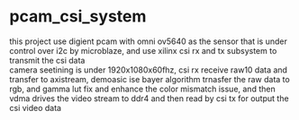 # pcam_csi_system
this project use digient pcam with omni ov5640 as the sensor that is under control over i2c by microblaze, and use xilinx csi rx and tx subsystem to transmit the csi data  
camera seetining is under 1920x1080x60fhz, csi rx receive raw10 data and transfer to axistream, demoasic ise bayer algorithm trnasfer the raw data to rgb, and gamma lut fix and enhance the color mismatch issue, and then vdma drives the video stream to ddr4 and then read by csi tx for output the csi video data
